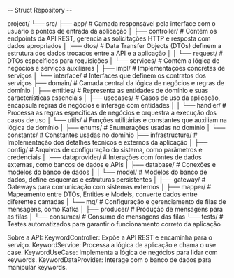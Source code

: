 -- Struct Repository --

project/
└── src/
    ├── app/                  # Camada responsável pela interface com o usuário e pontos de entrada da aplicação
    │   ├── controller/       # Contém os endpoints da API REST, gerencia as solicitações HTTP e resposta com dados apropriados
    │   ├── dtos/             # Data Transfer Objects (DTOs) definem a estrutura dos dados trocados entre a API e a aplicação
    │   │   └── request/      # DTOs específicos para requisições
    │   └── services/         # Contém a lógica de negócios e serviços auxiliares
    │       ├── impl/         # Implementações concretas de serviços
    │       └── interface/    # Interfaces que definem os contratos dos serviços
    ├── domain/               # Camada central da lógica de negócios e regras de domínio
    │   ├── entities/         # Representa as entidades de domínio e suas características essenciais
    │   ├── usecases/         # Casos de uso da aplicação, encapsula regras de negócios e interage com entidades
    │   │   └── handler/      # Processa as regras específicas de negócios e orquestra a execução dos casos de uso
    │   └── utils/            # Funções utilitárias e constantes que auxiliam na lógica de domínio
    │       ├── enums/        # Enumerações usadas no domínio
    │       └── constants/    # Constantes usadas no domínio
    ├── infrastructure/       # Implementação dos detalhes técnicos e externos da aplicação
    │   ├── config/           # Arquivos de configuração do sistema, como parâmetros e credenciais
    │   ├── dataprovider/     # Interações com fontes de dados externas, como bancos de dados e APIs
    │   ├── database/         # Conexões e modelos do banco de dados
    │   │   └── model/        # Modelos do banco de dados, define esquemas e estruturas persistentes
    │   ├── gateway/          # Gateways para comunicação com sistemas externos
    │   ├── mapper/           # Mapeamento entre DTOs, Entities e Models, converte dados entre diferentes camadas
    │   └── mq/               # Configuração e gerenciamento de filas de mensagens, como Kafka
    │       ├── producer/     # Produção de mensagens para as filas
    │       └── consumer/     # Consumo de mensagens das filas
    └── tests/                # Testes automatizados para garantir o funcionamento correto da aplicação

Sobre a API:
    KeywordController: Expõe a API REST e encaminha para o serviço.
    KeywordService: Processa a lógica de aplicação e chama o use case.
    KeywordUseCase: Implementa a lógica de negócios para lidar com keywords.
    KeywordDataProvider: Interage com o banco de dados para manipular keywords.
